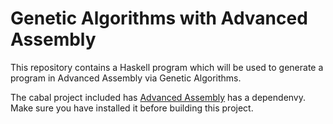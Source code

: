 # Genetic Algorithms with Advanced Assembly

This repository contains a Haskell program which will be used to generate a
program in Advanced Assembly via Genetic Algorithms.

The cabal project included has [Advanced Assembly][1] has a dependenvy. Make
sure you have installed it before building this project.

[1]: https://github.com/Pamelloes/AA
